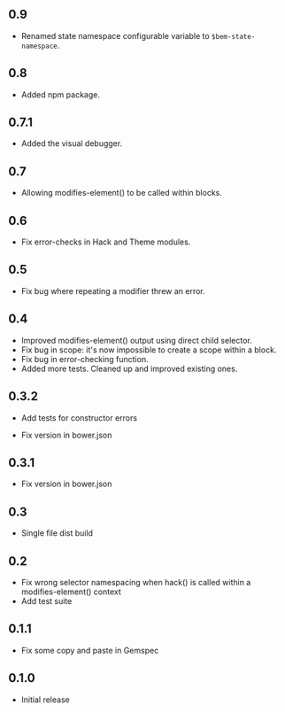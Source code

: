 ## 0.9

* Renamed state namespace configurable variable to `$bem-state-namespace`.

## 0.8

* Added npm package.

## 0.7.1

* Added the visual debugger.

## 0.7

* Allowing modifies-element() to be called within blocks.

## 0.6

* Fix error-checks in Hack and Theme modules.

## 0.5

* Fix bug where repeating a modifier threw an error.

## 0.4

* Improved modifies-element() output using direct child selector.
* Fix bug in scope: it's now impossible to create a scope within a block.
* Fix bug in error-checking function.
* Added more tests. Cleaned up and improved existing ones.

## 0.3.2

* Add tests for constructor errors

* Fix version in bower.json

## 0.3.1

* Fix version in bower.json

## 0.3

* Single file dist build

## 0.2

* Fix wrong selector namespacing when hack() is called within a modifies-element() context
* Add test suite

## 0.1.1

* Fix some copy and paste in Gemspec

## 0.1.0

* Initial release
